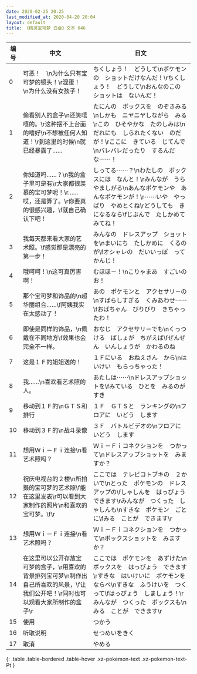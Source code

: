 ```yaml
---
date: 2020-02-25 20:25
last_modified_at: 2020-04-20 20:04
layout: default
title: 《精灵宝可梦 白金》文本 046
---
```

| 编号 | 中文 | 日文 |
| ---- | ---- | ---- |
| 0 | 可恶！　\n为什么只有宝可梦的镜头！\r混蛋！　\n为什么没有女孩子！ | ちくしょう！　どうして\nポケモンの　ショットだけなんだ！\rちくしょう！　どうして\nおんなのこの　ショットは　ないんだ！ |
| 1 | 偷看别人的盒子\n还笑嘻嘻的。\r这种摆不上台面的嗜好\n不想被任何人知道！\r到这里的时候\n就已经暴露了…… | たにんの　ボックスを　のぞきみる\nしかも　ニヤニヤしながら　みる\rこの　ひそやかな　たのしみは\nだれにも　しられたくない　のだが！\rここに　きている　じてんで\nバレバレだったり　するんだな⋯⋯！ |
| 2 | 你知道吗……？\n我的盒子里可是有\r大家都很羡慕的宝可梦呢！\r……哎，还是算了。\r你要真的很感兴趣，\f就自己确认下吧！ | しってる⋯⋯？\nわたしの　ボックスには　なんと！\rみんなが　うらやましがる\nあんなポケモンや　あんなポケモンが！\r⋯⋯いや　やっぱり　やめとくね\rどうしても　きになるなら\fじぶんで　たしかめて　みてね！ |
| 3 | 我每天都来看大家的艺术照。\f感觉那是漂亮的第一步！ | みんなの　ドレスアップ　ショットを\nまいにち　たしかめに　くるのが\fオシャレの　だいいっぽ　ってかんじ！ |
| 4 | 哦呵呵！\n这可真厉害啊！ | むほほ－！\nこりゃまあ　すごいのお！ |
| 5 | 那个宝可梦和饰品的\n超华丽组合……\f阿姨我实在太感动了！ | あの　ポケモンと　アクセサリ－の\nすばらしすぎる　くみあわせ⋯⋯\fおばちゃん　びりびり　きちゃったわ！ |
| 6 | 即使是同样的饰品，\n佩戴在不同地方\f效果也会完全不一样。 | おなじ　アクセサリ－でも\nくっつける　ばしょが　ちがえば\fぜんぜん　いんしょうが　かわるのね |
| 7 | 这是１Ｆ的姐姐送的！ | １Ｆにいる　おねえさん　から\nはいけい　もらっちゃった！ |
| 8 | 我……\n喜欢看艺术照的人。 | あたしは⋯⋯\nドレスアップショットを\fみている　ひとを　みるのが　すき |
| 9 | 移动到１Ｆ的\nＧＴＳ和排行 | １Ｆ　ＧＴＳと　ランキングの\nフロアに　いどう　します |
| 10 | 移动到３Ｆ的\n战斗录像 | ３Ｆ　バトルビデオの\nフロアに　いどう　します |
| 11 | 想用Ｗｉ－Ｆｉ连接\n看艺术照吗？ | Ｗｉ－Ｆｉコネクションを　つかって\nドレスアップショットを　みますか？ |
| 12 | 祝庆电视台的２楼\n所拍摄的宝可梦的艺术照\f能在这里发表\r可以看到大家制作的照片\n和喜欢的宝可梦。\f\r | ここでは　テレビコトブキの　２かいで\nとった　ポケモンの　ドレスアップの\fしゃしんを　はっぴょう　できます\rみんなが　つくった　しゃしんも\nすきな　ポケモン　ごとに\fみる　ことが　できます\r |
| 13 | 想用Ｗｉ－Ｆｉ连接\n看艺术照吗？ | Ｗｉ－Ｆｉコネクションを　つかって\nボックスショットを　みますか？ |
| 14 | 在这里可以公开存放宝可梦的盒子，\r用喜欢的背景排列宝可梦\n制作出自己所喜欢的风景，\f让我们公开吧！\r同时也可以观看大家所制作的盒子\r | ここでは　ポケモンを　あずけた\nボックスを　はっぴょう　できます\rすきな　はいけいに　ポケモンをならべ\nすきな　ふうけいを　つくって\fはっぴょう　しましょう！\rみんなが　つくった　ボックスも\nみる　ことが　できます\r |
| 15 | 使用 | つかう |
| 16 | 听取说明 | せつめいをきく |
| 17 | 取消 | やめる |
{: .table .table-bordered .table-hover .xz-pokemon-text .xz-pokemon-text-Pt }
